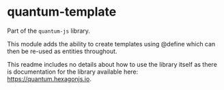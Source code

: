 # quantum-template

Part of the `quantum-js` library.

This module adds the ability to create templates using @define which can then be re-used as entities throughout.

This readme includes no details about how to use the library itself as there is documentation for the library available here: https://quantum.hexagonjs.io.